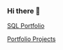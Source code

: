 ### Hi there 👋

[SQL Portfolio](https://github.com/khubaib-binehsan/sql-08-week-challenge)

[Portfolio Projects](https://github.com/khubaib-binehsan/portfolio-projects)
<!--
**khubaib-binehsan/khubaib-binehsan** is a ✨ _special_ ✨ repository because its `README.md` (this file) appears on your GitHub profile.

Here are some ideas to get you started:

- 🔭 I’m currently working on ...
- 🌱 I’m currently learning ...
- 👯 I’m looking to collaborate on ...
- 🤔 I’m looking for help with ...
- 💬 Ask me about ...
- 📫 How to reach me: ...
- 😄 Pronouns: ...
- ⚡ Fun fact: ...
-->

